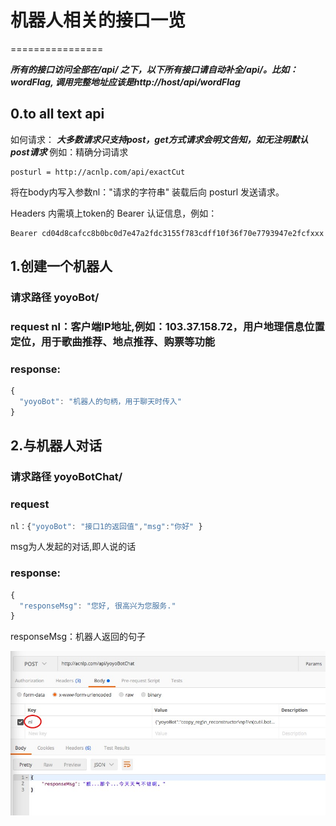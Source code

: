 # 机器人相关的接口一览
================

***所有的接口访问全部在/api/ 之下，以下所有接口请自动补全/api/。比如：wordFlag, 调用完整地址应该是http://host/api/wordFlag***


## 0.to all text api
如何请求：
***大多数请求只支持post，get方式请求会明文告知，如无注明默认post请求***
例如：精确分词请求
```
posturl = http://acnlp.com/api/exactCut
```
将在body内写入参数nl："请求的字符串"
装载后向 posturl 发送请求。

Headers 内需填上token的 Bearer 认证信息，例如：
```
Bearer cd04d8cafcc8b0bc0d7e47a2fdc3155f783cdff10f36f70e7793947e2fcfxxx
```

## 1.创建一个机器人
### 请求路径 yoyoBot/
### request nl：客户端IP地址,例如：103.37.158.72，用户地理信息位置定位，用于歌曲推荐、地点推荐、购票等功能
### response:
```javascript
{
  "yoyoBot": "机器人的句柄，用于聊天时传入"
}
```



## 2.与机器人对话
### 请求路径 yoyoBotChat/
### request
```javascript
nl：{"yoyoBot": "接口1的返回值","msg":"你好" }
```
msg为人发起的对话,即人说的话

### response:
```javascript
{
  "responseMsg": "您好, 很高兴为您服务."
}
```
responseMsg：机器人返回的句子

![use_bot_handle](https://raw.githubusercontent.com/wac81/yanshutech-api-doc/master/images/use_bot_handle.jpg)
